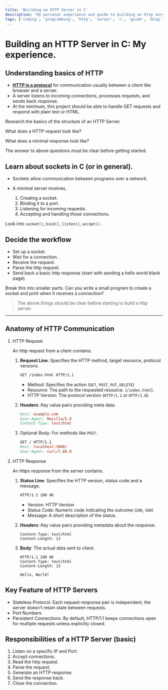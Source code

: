 ```yaml
---
title: 'Building an HTTP Server in C'
description: 'My personal experience and guide to building an http server in C'
tags: ['coding', 'programming', 'http', 'server', 'c', 'guide', 'blog']
---
```


# Building an HTTP Server in C: My experience.

## Understanding basics of HTTP

- **<u>HTTP is a protocol</u>** for communication usually between a client like browser and a server.
- A server listens to incoming connections, processes requests, and sends back response.
- At the minimum, this project should be able to handle GET requests and respond with plain text or HTML.

Research the basics of the structure of an HTTP Server.

What does a HTTP request look like?

What does a minimal response look like?

The answer to above questions must be clear before getting started.

## Learn about sockets in C (or in general).

- Sockets allow communication between programs over a network.

- A minimal server involves, 

  1. Creating a socket.
  2. Binding it to a port.
  3. Listening for incoming requests.
  4. Accepting and handling those connections.

Look into `socket()`, `bind()`, `listen()`, `accept()`.

## Decide the workflow

- Set up a socket.
- Wait for a connection.
- Receive the request.
- Parse the http request.
- Send back a basic http response (start with sending a hello world blank page).

Break this into smaller parts. Can you write a small program to create a socket and print when it receives a connection?

> The above things should be clear before starting to build a http server.

---

## Anatomy of HTTP Communication

1. HTTP Request.

   An http request from a client contains:

   1. **Request Line**: Specifies the HTTP method, target resource, protocol versions.

      ``` bash
      GET /index.html HTTP/1.1
      ```

      - Method: Specifies the action (`GET`, `POST`, `PUT`, `DELETE`)
      - Resource: The path to the requested resource. (`/index.html`).
      - HTTP Version: The protocol version (`HTTP/1.1` or `HTTP/1.0`).

   2. **Headers**: Key value pairs providing meta data.

      ```makefile
      Host: example.com
      User-Agent: Mozilla/5.0
      Content-Type: text/html
      ```

   3. Optional Body: For methods like `POST`.

      ```makefile
      GET / HTTP/1.1
      Host: localhost:3000/
      User-Agent: curl/7.68.0
      ```

2. HTTP Response

   An https response from the server contains.

   1. **Status Line**: Specifies the HTTP version, status code and a message.

      ```bash
      HTTP/1.1 200 OK
      ```

      - Version: HTTP Version
      - Status Code: Numeric code indicating the outcome (`200`, `500`)
      - Message: A short description of the status.

   2. **Headers**: Key value pairs providing metadata about the response.

      ```les
      Content-Type: text/html
      Content-Length: 13
      ```

   3. **Body**: The actual data sent to client.

      ```mak
      HTTP/1.1 200 OK
      Content-Type: text/html
      Content-Length: 13
      
      Hello, World!
      ```

## Key Feature of HTTP Servers

- Stateless Protocol: Each request-response pair is independent; the server doesn’t retain state between requests.
- Port Numbers
- Persistent Connections: By default, HTTP/1.1 keeps connections open for multiple requests unless explicitly closed.

## Responsibilities of a HTTP Server (basic)

1. Listen on a specific IP and Port.
2. Accept connections.
3. Read the http request.
4. Parse the request.
5. Generate an HTTP response.
6. Send the response back.
7. Close the connection.
